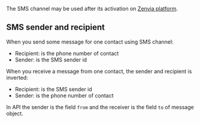 The SMS channel may be used after its activation on [Zenvia platform](https://app.zenvia.com/home/credentials).

## SMS sender and recipient

When you send some message for one contact using SMS channel:

* Recipient: is the phone number of contact
* Sender: is the SMS sender id

When you receive a message from one contact, the sender and recipient is inverted:

* Recipient: is the SMS sender id
* Sender: is the phone number of contact

In API the sender is the field `from` and the receiver is the field `to` of message object.